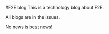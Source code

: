 #F2E blog
This is a technology blog about F2E.


All blogs are in the issues.


No news is best news!
